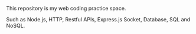 This repository is my web coding practice space.

Such as Node.js, HTTP, Restful APIs, Express.js Socket, Database, SQL and NoSQL.
